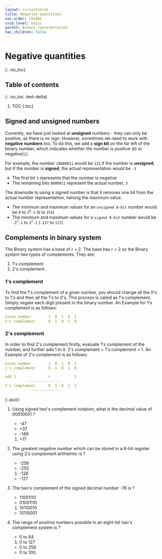 ```yaml
---
layout: circuitverse
title: Negative quantities
nav_order: l0s001
cvib_level: basic
parent: Binary representation
has_children: false
---
```



# Negative quantities
{: .no_toc}


## Table of contents
{: .no_toc .text-delta}

1. TOC
{:toc}


## Signed and unsigned numbers

Currently, we have just looked at **unsigned** numbers - they can only be positive, as there is no sign. However, sometimes we need to work with **negative numbers** too. To do this, we add a **sign bit** on the far left of the binary number, which indicates whether the number is positive (`0`) or negative(`1`).

For example, the number `10000011` would be `131` if the number is **unsigned**, but if the number is **signed**, the actual representation would be `-3`

-   The first bit `1` represents that the number is negative
-   The remaining bits `0000011` represent the actual number, `3`

The downside to using a signed number is that it removes one bit from the actual number representation, halving the maximum value.

-   The minimum and maximum values for an `unsigned 8-bit` number would be `0` to <code>2<sup>8</sup>-1</code> (`0` to `255`)
-   The minimum and maximum values for a `signed 8-bit` number would be <code>-2<sup>7</sup>-1</code> to <code>2<sup>7</sup>-1</code> (`-127` to `127`)


## Complements in binary system

The Binary system has a base of r = 2. The base has r = 2 so the Binary system two types of complements. They are:

1.  1's complement
2.  2's complement.


### 1's complement

To find the 1's complement of a given number, you should change all the 0's to 1's and then all the 1's to 0's. This process is called as 1's complement. Simply negate each digit present in the binary number. An Example for 1's complement is as follows:

```yaml
Given number        1  0  1  0  1
1's complement      0  1  0  1  0
```


### 2's complement

In order to find 2's complement firstly, evaluate 1's complement of the number, and further add 1 to it. 2's complement = 1's complement + 1. An Example of 2's complement is as follows:

```yaml
Given number        1  0  1  0  1
1's complement      0  1  0  1  0

add 1               +           1
		   ---------------
2's complement      0  1  0  1  1
		   ---------------
```

{:.quiz}

1. Using signed two's complement notation, what is the decimal value of 00010001 ?
	* -47
	* +37
	* -149
	1. +17

2.  The greatest negative number which can be stored in a 8-bit register using 2's complement arithemtic is ?
	* -256
	* -255
	1. -128
	* -127

3. The two's complement of the signed decimal number -78 is ?
    * 11001110
	* 01001110
	1. 10110010
	* 10110001

4. The range of positive numbers possible in an eight-bit two's complement system is ?
    *  0 to 64
	1. 0 to 127
	* 0 to 256
	* 0 to 100.


